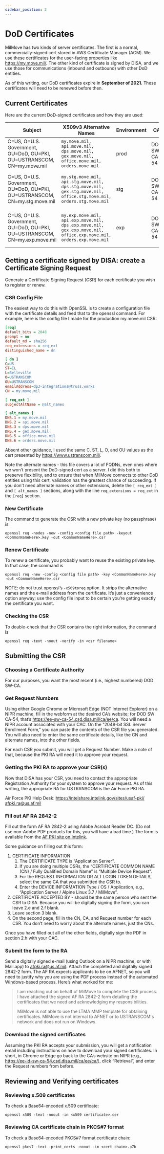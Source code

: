 ```yaml
---
sidebar_position: 2
---
```

# DoD Certificates

MilMove has two kinds of server certificates. The first is a normal, commercially-signed cert stored in AWS Certificate Manager (ACM). We use these certificates for the user-facing properties like <https://my.move.mil/>. The other kind of certificate is signed by DISA, and we use those for communications (inbound and outbound) with other DoD entities.

As of this writing, our DoD certificates expire in **September of 2021.** These certificates will need to be renewed before then.

## Current Certificates

Here are the current DoD-signed certificates and how they are used:

| Subject | X509v3 Alternative Names | Environment | CA | Expires | Inbound | Outbound |
| ------- | ------------------------ | ----------- | -- | ------- | ------- | -------- |
| C=US, O=U.S. Government, OU=DoD, OU=PKI, OU=USTRANSCOM, CN=my.move.mil | `my.move.mil, api.move.mil, dps.move.mil, gex.move.mil, office.move.mil, orders.move.mil` | prod | DOD SW CA-54 | Sep 13 14:14:27 2021 GMT | <https://orders.move.mil> | DMDC Identity Web Services (prod) |
| C=US, O=U.S. Government, OU=DoD, OU=PKI, OU=USTRANSCOM, CN=my.stg.move.mil | `my.stg.move.mil, api.stg.move.mil, dps.stg.move.mil, gex.stg.move.mil, office.stg.move.mil, orders.stg.move.mil` | stg | DOD SW CA-54 | Sep 13 14:20:04 2021 GMT | <https://orders.stg.move.mil> | DMDC Identity Web Services (Contractor Test) |
| C=US, O=U.S. Government, OU=DoD, OU=PKI, OU=USTRANSCOM, CN=my.exp.move.mil | `my.exp.move.mil, api.exp.move.mil, dps.exp.move.mil, gex.exp.move.mil, office.exp.move.mil, orders.exp.move.mil` | exp | DOD SW CA-54 | Sep 13 14:22:14 2021 GMT | <https://orders.exp.move.mil> | DMDC Identity Web Services (Contractor Test) |

## Getting a certificate signed by DISA: create a Certificate Signing Request

Generate a Certificate Signing Request (CSR) for each certificate you wish to register or renew.

### CSR Config File

The easiest way to do this with OpenSSL is to create a configuration file with the certificate details and feed that to the openssl command. For example, here is the config file I made for the production my.move.mil CSR:

```ini
[req]
default_bits = 2048
prompt = no
default_md = sha256
req_extensions = req_ext
distinguished_name = dn

[ dn ]
C=US
ST=IL
L=Belleville
O=USTRANSCOM
OU=USTRANSCOM
emailAddress=dp3-integrations@truss.works
CN = my.move.mil

[ req_ext ]
subjectAltName = @alt_names

[ alt_names ]
DNS.1 = my.move.mil
DNS.2 = api.move.mil
DNS.3 = dps.move.mil
DNS.4 = gex.move.mil
DNS.5 = office.move.mil
DNS.6 = orders.move.mil
```

Absent other guidance, I used the same C, ST, L, O, and OU values as the cert presented by <https://www.ustranscom.mil/>.

Note the alternate names - this file covers a lot of FQDNs, even ones where we won't present the DoD-signed cert as a server. I did this both to preserve flexibility, and to ensure that when MilMove connects to other DoD entities using this cert, validation has the greatest chance of succeeding. If you don't need alternate names or other extensions, delete the `[ req_ext ]` and `[ alt_names ]` sections, along with the line `req_extensions = req_ext` in the `[req]` section.

### New Certificate

The command to generate the CSR with a new private key (no passphrase) is

`openssl req -nodes -new -config <config file path> -keyout <CommonNameHere>.key -out <CommonNameHere>.csr`

### Renew Certificate

To renew a certificate, you probably want to reuse the existing private key. In that case, the command is

`openssl req -new -config <config file path> -key <CommonNameHere>.key -out <CommonNameHere>.csr`

NOTE: do not trust openssl’s `-x509toreq` option. It strips the alternative names and the e-mail address from the certificate. It’s just a convenience option anyway; use the config file input to be certain you’re getting exactly the certificate you want.

### Checking the CSR

To double-check that the CSR contains the right information, the command is

`openssl req -text -noout -verify -in <csr filename>`

## Submitting the CSR

### Choosing a Certificate Authority

For our purposes, you want the most recent (i.e., highest numbered) DOD SW-CA.

### Get Request Numbers

Using either Google Chrome or Microsoft Edge (NOT Internet Explorer) on a NIPR machine, fill in the webform at the desired CA’s website; for DOD SW CA-54, that’s <https://ee-sw-ca-54.csd.disa.mil/ca/ee/ca>. You will need a NIPR account associated with your CAC. On the "2048-bit SSL Server Enrollment Form," you can paste the contents of the CSR file you generated. You will also need to enter the same certificate details, like the CN and alternate names, into the other fields.

For each CSR you submit, you will get a Request Number. Make a note of that, because the PKI RA will need it to approve your request.

### Getting the PKI RA to approve your CSR(s)

Now that DISA has your CSR, you need to contact the appropriate Registration Authority for your system to approve your request. As of this writing, the appropriate RA for USTRANSCOM is the Air Force PKI RA.

Air Force PKI Help Desk: <https://intelshare.intelink.gov/sites/usaf-pki/> afpki.ra@us.af.mil

### Fill out AF RA 2842-2

Fill out the form AF RA 2842-2 using Adobe Acrobat Reader DC. (Do not use non-Adobe PDF products for this, you will have a bad time.) The form is available from the [AF PKI site on Intelink](https://intelshare.intelink.gov/sites/usaf-pki/).

Some guidance on filling out this form:

1. CERTIFICATE INFORMATION
   1. The CERTIFICATE TYPE is “Application Server”.
   1. If you are doing multiple CSRs, the “CERTIFICATE COMMON NAME (CN) / Fully Qualified Domain Name” is “Multiple Device Request”.
   1. For the REQUEST INFORMATION OR ALT LOGIN TOKEN DETAILS, select the same CA that you submitted the CSR to.
   1. Enter the DEVICE INFORMATION Type / OS / Application, e.g., “Application Server / Alpine Linux 3.7 / MilMove”.
1. CERTIFICATE ACCEPTED BY - should be the same person who sent the CSR to DISA. Because you will be digitally signing the form, you can leave 2.e and 2.f blank.
1. Leave section 3 blank.
1. On the second page, fill in the CN, CA, and Request number for each CSR. You don’t need to worry about the alternate names, just the CNs.

Once you have filled out all of the other fields, digitally sign the PDF in section 2.h with your CAC.

### Submit the form to the RA

Send a digitally signed e-mail (using Outlook on a NIPR machine, or with Mail.app) to afpki.ra@us.af.mil. Attach the completed and digitally signed 2842-2 form. The AF RA expects applicants to be on AFNET, so you will need to justify why you are using the PDF process instead of the automated Windows-based process. Here’s what worked for me:

>I am reaching out on behalf of MilMove to complete the CSR process. I have attached the signed AF RA 2842-2 form detailing the certificates that we need and acknowledging my responsibilities.
>
>MilMove is not able to use the LTMA MMP template for obtaining certificates. MilMove is not internal to AFNET or to USTRANSCOM's network and does not run on Windows.

### Download the signed certificates

Assuming the PKI RA accepts your submission, you will get a notification email including instructions on how to download your signed certificates. In short, in Chrome or Edge go back to the CA’s website on NIPR (e.g., <https://ee-id-sw-ca-54.csd.disa.mil/ca/ee/ca/>), click “Retrieval”, and enter the Request numbers from before.

## Reviewing and Verifying certificates

### Reviewing x.509 certificates

To check a Base64-encoded x.509 certificate:

`openssl x509 -text -noout -in <x509 certificate>.cer`

### Reviewing CA certificate chain in PKCS#7 format

To check a Base64-encoded PKCS#7 format certificate chain:

`openssl pkcs7 -text -print_certs -noout -in <cert chain>.p7b`
